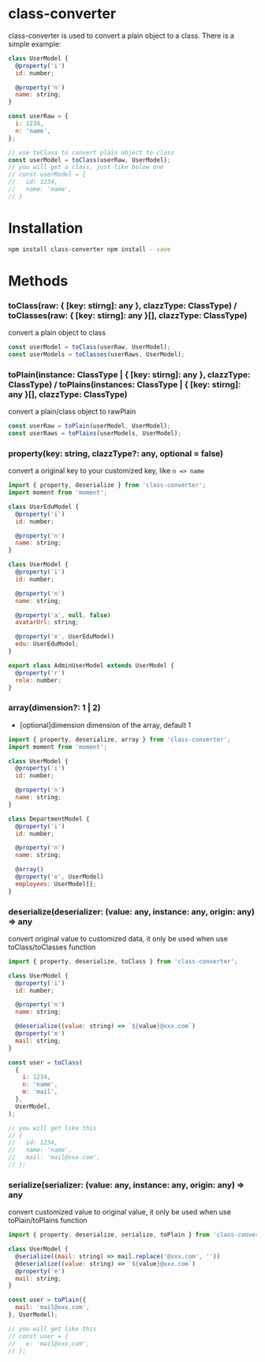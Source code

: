 # class-converter

class-converter is used to convert a plain object to a class.
There is a simple example:

```js
class UserModel {
  @property('i')
  id: number;

  @property('n')
  name: string;
}

const userRaw = {
  i: 1234,
  n: 'name',
};

// use toClass to convert plain object to class
const userModel = toClass(userRaw, UserModel);
// you will get a class, just like below one
// const userModel = {
//   id: 1234,
//   name: 'name',
// }
```

# Installation

```bash
npm install class-converter npm install --save
```

# Methods

### toClass(raw: { [key: stirng]: any }, clazzType: ClassType) / toClasses(raw: { [key: stirng]: any }[], clazzType: ClassType)

convert a plain object to class

```js
const userModel = toClass(userRaw, UserModel);
const userModels = toClasses(userRaws, UserModel);
```

### toPlain(instance: ClassType | { [key: stirng]: any }, clazzType: ClassType) / toPlains(instances: ClassType | { [key: stirng]: any }[], clazzType: ClassType)

convert a plain/class object to rawPlain

```js
const userRaw = toPlain(userModel, UserModel);
const userRaws = toPlains(userModels, UserModel);
```

### property(key: string, clazzType?: any, optional = false)

convert a original key to your customized key, like `n => name`

```js
import { property, deserialize } from 'class-converter';
import moment from 'moment';

class UserEduModel {
  @property('i')
  id: number;

  @property('n')
  name: string;
}

class UserModel {
  @property('i')
  id: number;

  @property('n')
  name: string;

  @property('a', null, false)
  avatarUrl: string;

  @property('e', UserEduModel)
  edu: UserEduModel;
}

export class AdminUserModel extends UserModel {
  @property('r')
  role: number;
}
```

### array(dimension?: 1 | 2)

- [optional]dimension dimension of the array, default 1

```js
import { property, deserialize, array } from 'class-converter';
import moment from 'moment';

class UserModel {
  @property('i')
  id: number;

  @property('n')
  name: string;
}

class DepartmentModel {
  @property('i')
  id: number;

  @property('n')
  name: string;

  @array()
  @property('e', UserModel)
  employees: UserModel[];
}
```

### deserialize(deserializer: (value: any, instance: any, origin: any) => any

convert original value to customized data, it only be used when use toClass/toClasses function

```js
import { property, deserialize, toClass } from 'class-converter';

class UserModel {
  @property('i')
  id: number;

  @property('n')
  name: string;

  @deserialize((value: string) => `${value}@xxx.com`)
  @property('m')
  mail: string;
}

const user = toClass(
  {
    i: 1234,
    n: 'name',
    m: 'mail',
  },
  UserModel,
);

// you will get like this
// {
//   id: 1234,
//   name: 'name',
//   mail: 'mail@xxx.com',
// };
```

### serialize(serializer: (value: any, instance: any, origin: any) => any

convert customized value to original value, it only be used when use toPlain/toPlains function

```js
import { property, deserialize, serialize, toPlain } from 'class-converter';

class UserModel {
  @serialize((mail: string) => mail.replace('@xxx.com', ''))
  @deserialize((value: string) => `${value}@xxx.com`)
  @property('e')
  mail: string;
}

const user = toPlain({
  mail: 'mail@xxx.com',
}, UserModel);

// you will get like this
// const user = {
//   e: 'mail@xxx.com',
// };
```
